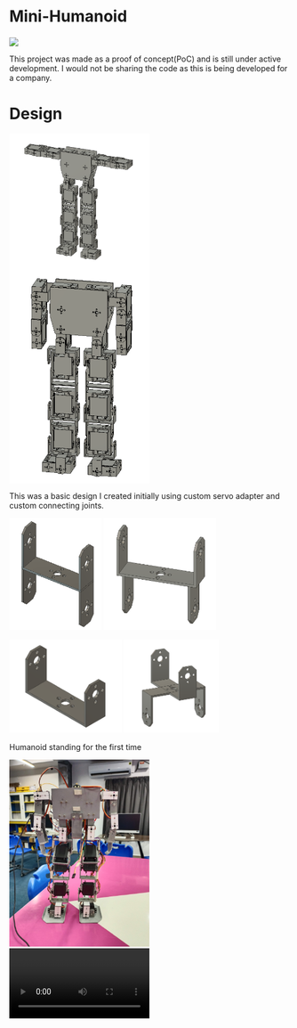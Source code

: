 # Mini-Humanoid

<img src="/humanoid/IMG_1389.jpg" width="50%" align="center" /> 

This project was made as a proof of concept(PoC) and is still under active development. I would not be sharing the code as this is being developed for a company.


# Design

<img src="/humanoid/Screenshot_2023-07-07_091123.png" width="50%" align="center" /> 
<img src="/humanoid/Screenshot_2023-07-07_092618.png" width="50%" align="center" /> 

This was a basic design I created initially using custom servo adapter and custom connecting joints.
<p float="left">
  <img src="/humanoid/Screenshot_2023-07-07_094349.png" width="33%" />
  <img src="/humanoid/Screenshot_2023-07-07_094325.png" width="40%" /> 
</p>
<p float="left">
  <img src="/humanoid/Screenshot_2023-07-07_094250.png" width="40%" />
  <img src="/humanoid/Screenshot_2023-07-07_094439.png" width="34%" /> 
</p>

Humanoid standing for the first time

<img src="/humanoid/IMG_20240123_183320.jpg" width="50%" /> 

<video src='https://drive.google.com/file/d/1t341e7nMiYd8YXpe8AE9wn9tde9MKvtt/view?usp=drive_link' width="50%"/>
